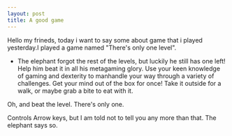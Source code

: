 ```yaml
---
layout: post
title: A good game 
---
```

 Hello my frineds, today i want to say some about game that i played yesterday.I played a game named "There's only one level".
 * The elephant forgot the rest of the levels, but luckily he still has one left! Help him beat it in all his metagaming glory. Use your keen knowledge of gaming and dexterity to manhandle your way through a variety of challenges. Get your mind out of the box for once! Take it outside for a walk, or maybe grab a bite to eat with it.

Oh, and beat the level. There's only one.

Controls
Arrow keys, but I am told not to tell you any more than that. The elephant says so.
